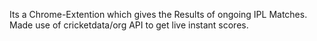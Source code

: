 Its a Chrome-Extention which gives the Results of ongoing IPL Matches.
Made use of cricketdata/org API to get live instant scores.
